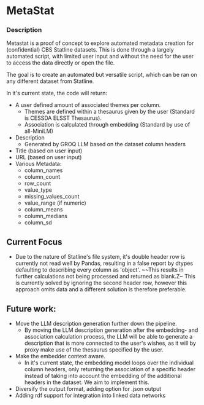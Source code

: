 # MetaStat
### Description
Metastat is a proof of concept to explore automated metadata creation for (confidential) CBS Statline datasets. 
This is done through a largely automated script, with limited user input and without the need for the user to access the data directly or open the file. 

The goal is to create an automated but versatile script, which can be ran on any different dataset from Statline.

In it's current state, the code will return:
- A user defined amount of associated themes per column.
  - Themes are defined within a thesaurus given by the user (Standard is CESSDA ELSST Thesaurus).
  - Association is calculated through embedding (Standard by use of all-MiniLM)
- Description
  - Generated by GROQ LLM based on the dataset column headers
- Title (based on user input)
- URL (based on user input)
- Various Metadata:
  - column_names
  - column_count
  - row_count
  - value_type
  - missing_values_count
  - value_range (if numeric)
  - column_means
  - column_medians
  - column_sd

## Current Focus
- Due to the nature of Statline's file system, it's double header row is currently not read well by Pandas, resulting in a false report by dtypes defaulting to describing every column as 'object'. ~~This results in further calculations not being processed and returned as blank.Z~ This is currently solved by ignoring the second header row, however this approach omits data and a different solution is therefore preferable.

## Future work:
- Move the LLM description generation further down the pipeline.
  - By moving the LLM description generation after the embedding- and association calculation process, the LLM will be able to generate a description that is more connected to the user's wishes, as it will by proxy make use of the thesaurus specified by the user.
- Make the embedder context aware.
  - In it's current state, the embedding model loops over the individual column headers, only returning the association of a specific header instead of taking into account the embedding of the additional headers in the dataset. We aim to implement this.
- Diversify the output format, adding option for .json output
- Adding rdf support for integration into linked data networks 
